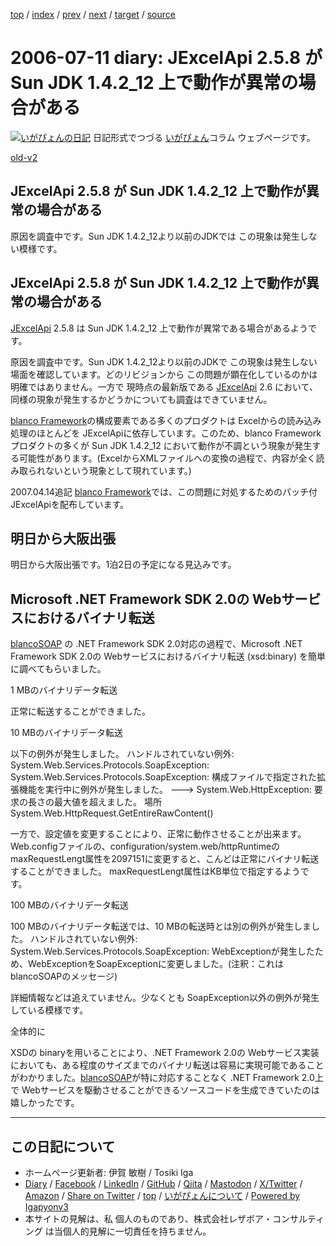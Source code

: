 [top](../index.html) 
 / [index](index.html) 
 / [prev](ig060710.html) 
 / [next](ig060713.html) 
 / [target](https://www.igapyon.jp/igapyon/diary/2006/ig060711.html) 
 / [source](https://github.com/igapyon/diary/blob/master/2006/ig060711.src.md) 

2006-07-11 diary: JExcelApi 2.5.8 が Sun JDK 1.4.2_12 上で動作が異常の場合がある
=====================================================================================================
[![いがぴょんの日記](https://www.igapyon.jp/igapyon/diary/images/iga202308_64.jpg "いがぴょん")](https://www.igapyon.jp/igapyon/diary/memo/memoigapyon.html) 日記形式でつづる [いがぴょん](https://www.igapyon.jp/igapyon/diary/memo/memoigapyon.html)コラム ウェブページです。

[old-v2](ig060711-orig.html)

## JExcelApi 2.5.8 が Sun JDK 1.4.2_12 上で動作が異常の場合がある

原因を調査中です。Sun JDK 1.4.2_12より以前のJDKでは この現象は発生しない模様です。


## JExcelApi 2.5.8 が Sun JDK 1.4.2_12 上で動作が異常の場合がある

[JExcelApi](https://www.igapyon.jp/igapyon/diary/keyword/jexcelapi.html) 2.5.8 は Sun JDK 1.4.2_12 上で動作が異常である場合があるようです。

原因を調査中です。Sun JDK 1.4.2_12より以前のJDKで この現象は発生しない場面を確認しています。どのリビジョンから この問題が顕在化しているのかは明確ではありません。一方で 現時点の最新版である [JExcelApi](https://www.igapyon.jp/igapyon/diary/keyword/jexcelapi.html) 2.6 において、同様の現象が発生するかどうかについても調査はできていません。

[blanco Framework](https://www.igapyon.jp/blanco/blanco.ja.html)の構成要素である多くのプロダクトは Excelからの読み込み処理のほとんどを JExcelApiに依存しています。このため、blanco
Frameworkプロダクトの多くが Sun JDK 1.4.2_12 において動作が不調という現象が発生する可能性があります。(ExcelからXMLファイルへの変換の過程で、内容が全く読み取られないという現象として現れています。)

2007.04.14追記 [blanco Framework](https://www.igapyon.jp/blanco/blanco.ja.html)では、この問題に対処するためのパッチ付 JExcelApiを配布しています。

## 明日から大阪出張

明日から大阪出張です。1泊2日の予定になる見込みです。

## Microsoft .NET Framework SDK 2.0の Webサービスにおけるバイナリ転送

[blancoSOAP](https://www.igapyon.jp/blanco/blancosoap.html) の .NET Framework SDK 2.0対応の過程で、Microsoft .NET
Framework SDK 2.0の Webサービスにおけるバイナリ転送 (xsd:binary) を簡単に調べてもらいました。

1 MBのバイナリデータ転送

正常に転送することができました。

10 MBのバイナリデータ転送

以下の例外が発生しました。
ハンドルされていない例外: System.Web.Services.Protocols.SoapException: System.Web.Services.Protocols.SoapException:
      構成ファイルで指定された拡張機能を実行中に例外が発生しました。 ---> System.Web.HttpException: 要求の長さの最大値を超えました。
      場所 System.Web.HttpRequest.GetEntireRawContent()

一方で、設定値を変更することにより、正常に動作させることが出来ます。
Web.configファイルの、configuration/system.web/httpRuntimeのmaxRequestLengt属性を2097151に変更すると、こんどは正常にバイナリ転送することができました。
maxRequestLengt属性はKB単位で指定するようです。

100 MBのバイナリデータ転送

100 MBのバイナリデータ転送では、10 MBの転送時とは別の例外が発生しました。
ハンドルされていない例外: System.Web.Services.Protocols.SoapException: WebExceptionが発生したため、WebExceptionをSoapExceptionに変更しました。(注釈：これは
      blancoSOAPのメッセージ)

詳細情報などは追えていません。少なくとも SoapException以外の例外が発生している模様です。

全体的に

XSDの binaryを用いることにより、.NET Framework 2.0の Webサービス実装においても、ある程度のサイズまでのバイナリ転送は容易に実現可能であることがわかりました。[blancoSOAP](https://www.igapyon.jp/blanco/blancosoap.html)が特に対応することなく .NET Framework 2.0上で Webサービスを駆動させることができるソースコードを生成できていたのは嬉しかったです。


----------------------------------------------------------------------------------------------------

## この日記について

* ホームページ更新者: 伊賀 敏樹 / Tosiki Iga
* [Diary](https://www.igapyon.jp/igapyon/diary/) / [Facebook](https://www.facebook.com/igapyon) / [LinkedIn](https://www.linkedin.com/in/toshikiiga) / [GitHub](https://github.com/igapyon) / [Qiita](https://qiita.com/igapyon) / [Mastodon](https://social.vivaldi.net/@igapyon) / [X/Twitter](https://twitter.com/ToshikiIga) / [Amazon](https://www.amazon.co.jp/%E4%BC%8A%E8%B3%80-%E6%95%8F%E6%A8%B9/e/B004LTQWCQ) / 
[Share on Twitter](https://twitter.com/intent/tweet?hashtags=igapyon%2Cdiary%2C%E3%81%84%E3%81%8C%E3%81%B4%E3%82%87%E3%82%93&text=JExcelApi+2.5.8+%E3%81%8C+Sun+JDK+1.4.2_12+%E4%B8%8A%E3%81%A7%E5%8B%95%E4%BD%9C%E3%81%8C%E7%95%B0%E5%B8%B8%E3%81%AE%E5%A0%B4%E5%90%88%E3%81%8C%E3%81%82%E3%82%8B&url=https%3A%2F%2Fwww.igapyon.jp%2Figapyon%2Fdiary%2F2006%2Fig060711.html) / [top](../index.html) / [いがぴょんについて](https://www.igapyon.jp/igapyon/diary/memo/memoigapyon.html) / [Powered by Igapyonv3](https://github.com/igapyon/igapyonv3)
* 本サイトの見解は、私 個人のものであり、株式会社レザボア・コンサルティング は当個人的見解に一切責任を持ちません。 
